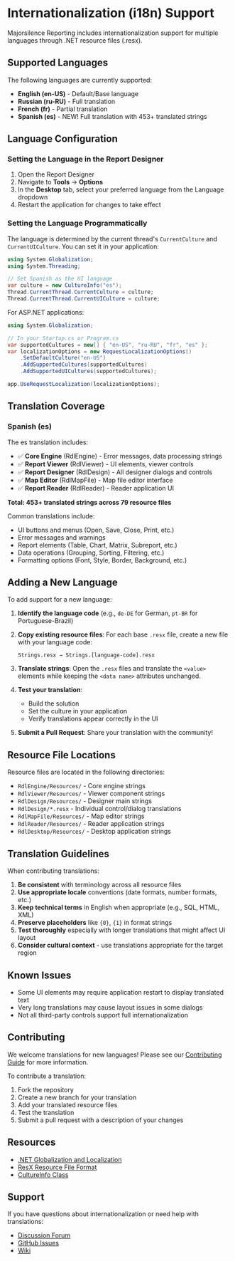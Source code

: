 # Internationalization (i18n) Support

Majorsilence Reporting includes internationalization support for multiple languages through .NET resource files (.resx).

## Supported Languages

The following languages are currently supported:

- **English (en-US)** - Default/Base language
- **Russian (ru-RU)** - Full translation
- **French (fr)** - Partial translation
- **Spanish (es)** - NEW! Full translation with 453+ translated strings

## Language Configuration

### Setting the Language in the Report Designer

1. Open the Report Designer
2. Navigate to **Tools** → **Options** 
3. In the **Desktop** tab, select your preferred language from the Language dropdown
4. Restart the application for changes to take effect

### Setting the Language Programmatically

The language is determined by the current thread's `CurrentCulture` and `CurrentUICulture`. You can set it in your application:

```csharp
using System.Globalization;
using System.Threading;

// Set Spanish as the UI language
var culture = new CultureInfo("es");
Thread.CurrentThread.CurrentCulture = culture;
Thread.CurrentThread.CurrentUICulture = culture;
```

For ASP.NET applications:

```csharp
using System.Globalization;

// In your Startup.cs or Program.cs
var supportedCultures = new[] { "en-US", "ru-RU", "fr", "es" };
var localizationOptions = new RequestLocalizationOptions()
    .SetDefaultCulture("en-US")
    .AddSupportedCultures(supportedCultures)
    .AddSupportedUICultures(supportedCultures);

app.UseRequestLocalization(localizationOptions);
```

## Translation Coverage

### Spanish (es)

The es translation includes:

- ✅ **Core Engine** (RdlEngine) - Error messages, data processing strings
- ✅ **Report Viewer** (RdlViewer) - UI elements, viewer controls
- ✅ **Report Designer** (RdlDesign) - All designer dialogs and controls
- ✅ **Map Editor** (RdlMapFile) - Map file editor interface
- ✅ **Report Reader** (RdlReader) - Reader application UI

**Total: 453+ translated strings across 79 resource files**

Common translations include:
- UI buttons and menus (Open, Save, Close, Print, etc.)
- Error messages and warnings
- Report elements (Table, Chart, Matrix, Subreport, etc.)
- Data operations (Grouping, Sorting, Filtering, etc.)
- Formatting options (Font, Style, Border, Background, etc.)

## Adding a New Language

To add support for a new language:

1. **Identify the language code** (e.g., `de-DE` for German, `pt-BR` for Portuguese-Brazil)

2. **Copy existing resource files**: For each base `.resx` file, create a new file with your language code:
   ```
   Strings.resx → Strings.[language-code].resx
   ```

3. **Translate strings**: Open the `.resx` files and translate the `<value>` elements while keeping the `<data name>` attributes unchanged.

4. **Test your translation**:
   - Build the solution
   - Set the culture in your application
   - Verify translations appear correctly in the UI

5. **Submit a Pull Request**: Share your translation with the community!

## Resource File Locations

Resource files are located in the following directories:

- `RdlEngine/Resources/` - Core engine strings
- `RdlViewer/Resources/` - Viewer component strings
- `RdlDesign/Resources/` - Designer main strings
- `RdlDesign/*.resx` - Individual control/dialog translations
- `RdlMapFile/Resources/` - Map editor strings
- `RdlReader/Resources/` - Reader application strings
- `RdlDesktop/Resources/` - Desktop application strings

## Translation Guidelines

When contributing translations:

1. **Be consistent** with terminology across all resource files
2. **Use appropriate locale** conventions (date formats, number formats, etc.)
3. **Keep technical terms** in English when appropriate (e.g., SQL, HTML, XML)
4. **Preserve placeholders** like `{0}`, `{1}` in format strings
5. **Test thoroughly** especially with longer translations that might affect UI layout
6. **Consider cultural context** - use translations appropriate for the target region

## Known Issues

- Some UI elements may require application restart to display translated text
- Very long translations may cause layout issues in some dialogs
- Not all third-party controls support full internationalization

## Contributing

We welcome translations for new languages! Please see our [Contributing Guide](https://github.com/majorsilence/My-FyiReporting/wiki/Contribute) for more information.

To contribute a translation:

1. Fork the repository
2. Create a new branch for your translation
3. Add your translated resource files
4. Test the translation
5. Submit a pull request with a description of your changes

## Resources

- [.NET Globalization and Localization](https://docs.microsoft.com/en-us/dotnet/core/extensions/globalization-and-localization)
- [ResX Resource File Format](https://docs.microsoft.com/en-us/dotnet/framework/resources/creating-resource-files-for-desktop-apps#resources-in-resx-files)
- [CultureInfo Class](https://docs.microsoft.com/en-us/dotnet/api/system.globalization.cultureinfo)

## Support

If you have questions about internationalization or need help with translations:

- [Discussion Forum](https://groups.google.com/d/forum/myfyireporting)
- [GitHub Issues](https://github.com/majorsilence/My-FyiReporting/issues)
- [Wiki](https://github.com/majorsilence/My-FyiReporting/wiki)
